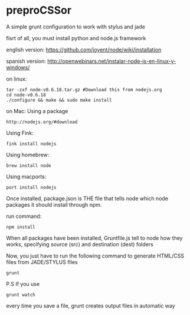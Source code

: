 preproCSSor
=============

A simple grunt configuration to work with stylus and jade

fisrt of all, you must install python and node.js framework

english version: https://github.com/joyent/node/wiki/installation

spanish version: http://openwebinars.net/instalar-node-js-en-linux-y-windows/

on linux:
```
tar -zxf node-v0.6.18.tar.gz #Download this from nodejs.org
cd node-v0.6.18
./configure && make && sudo make install
```

on Mac:
Using a package
```
http://nodejs.org/#download
```
Using Fink:
```
fink install nodejs
```
Using homebrew:
```
brew install node
```
Using macports:
```
port install nodejs  
```

Once installed, package.json is THE file that tells node which node packages it should install through npm.

run command:
```
npm install
```

When all packages have been installed, Gruntfile.js tell to node how they works, specifying source (src) and destination (dest) folders

Now, you just have to run the following command to generate HTML/CSS files from JADE/STYLUS files
```
grunt
```

P.S If you use
```
grunt watch
```
every time you save a file, grunt creates output files in automatic way

